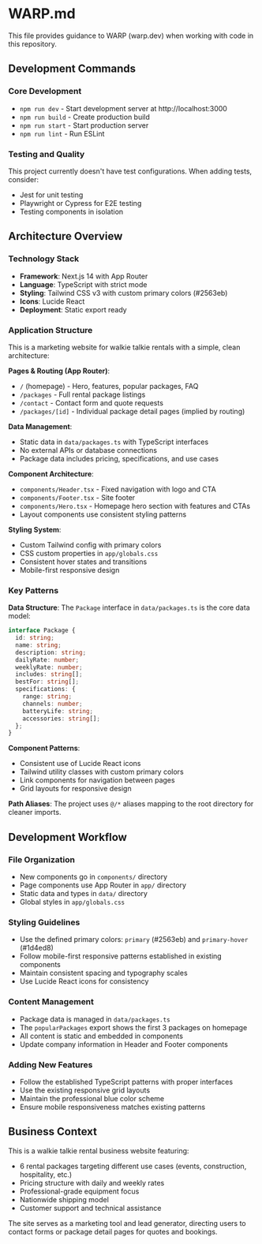 # WARP.md

This file provides guidance to WARP (warp.dev) when working with code in this repository.

## Development Commands

### Core Development
- `npm run dev` - Start development server at http://localhost:3000
- `npm run build` - Create production build
- `npm run start` - Start production server
- `npm run lint` - Run ESLint

### Testing and Quality
This project currently doesn't have test configurations. When adding tests, consider:
- Jest for unit testing
- Playwright or Cypress for E2E testing
- Testing components in isolation

## Architecture Overview

### Technology Stack
- **Framework**: Next.js 14 with App Router
- **Language**: TypeScript with strict mode
- **Styling**: Tailwind CSS v3 with custom primary colors (#2563eb)
- **Icons**: Lucide React
- **Deployment**: Static export ready

### Application Structure
This is a marketing website for walkie talkie rentals with a simple, clean architecture:

**Pages & Routing (App Router)**:
- `/` (homepage) - Hero, features, popular packages, FAQ
- `/packages` - Full rental package listings  
- `/contact` - Contact form and quote requests
- `/packages/[id]` - Individual package detail pages (implied by routing)

**Data Management**:
- Static data in `data/packages.ts` with TypeScript interfaces
- No external APIs or database connections
- Package data includes pricing, specifications, and use cases

**Component Architecture**:
- `components/Header.tsx` - Fixed navigation with logo and CTA
- `components/Footer.tsx` - Site footer
- `components/Hero.tsx` - Homepage hero section with features and CTAs
- Layout components use consistent styling patterns

**Styling System**:
- Custom Tailwind config with primary colors
- CSS custom properties in `app/globals.css`
- Consistent hover states and transitions
- Mobile-first responsive design

### Key Patterns

**Data Structure**: 
The `Package` interface in `data/packages.ts` is the core data model:
```typescript
interface Package {
  id: string;
  name: string; 
  description: string;
  dailyRate: number;
  weeklyRate: number;
  includes: string[];
  bestFor: string[];
  specifications: {
    range: string;
    channels: number;
    batteryLife: string;
    accessories: string[];
  };
}
```

**Component Patterns**:
- Consistent use of Lucide React icons
- Tailwind utility classes with custom primary colors
- Link components for navigation between pages
- Grid layouts for responsive design

**Path Aliases**: 
The project uses `@/*` aliases mapping to the root directory for cleaner imports.

## Development Workflow

### File Organization
- New components go in `components/` directory
- Page components use App Router in `app/` directory  
- Static data and types in `data/` directory
- Global styles in `app/globals.css`

### Styling Guidelines
- Use the defined primary colors: `primary` (#2563eb) and `primary-hover` (#1d4ed8)
- Follow mobile-first responsive patterns established in existing components
- Maintain consistent spacing and typography scales
- Use Lucide React icons for consistency

### Content Management
- Package data is managed in `data/packages.ts`
- The `popularPackages` export shows the first 3 packages on homepage
- All content is static and embedded in components
- Update company information in Header and Footer components

### Adding New Features
- Follow the established TypeScript patterns with proper interfaces
- Use the existing responsive grid layouts
- Maintain the professional blue color scheme
- Ensure mobile responsiveness matches existing patterns

## Business Context

This is a walkie talkie rental business website featuring:
- 6 rental packages targeting different use cases (events, construction, hospitality, etc.)
- Pricing structure with daily and weekly rates
- Professional-grade equipment focus
- Nationwide shipping model
- Customer support and technical assistance

The site serves as a marketing tool and lead generator, directing users to contact forms or package detail pages for quotes and bookings.
